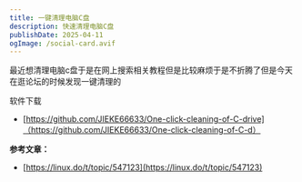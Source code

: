 ```yaml
---
title: 一键清理电脑C盘
description: 快速清理电脑C盘
publishDate: 2025-04-11
ogImage: /social-card.avif
---
```


最近想清理电脑c盘于是在网上搜索相关教程但是比较麻烦于是不折腾了但是今天在逛论坛的时候发现一键清理的

软件下载
* [https://github.com/JIEKE66633/One-click-cleaning-of-C-drive]（https://github.com/JIEKE66633/One-click-cleaning-of-C-d）

**参考文章：**

* [https://linux.do/t/topic/547123](https://linux.do/t/topic/547123)

